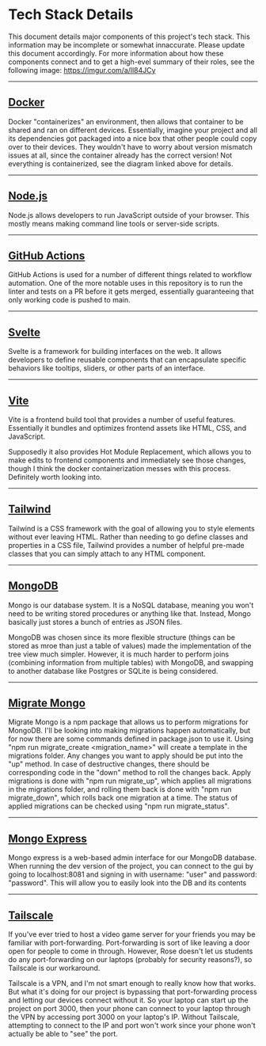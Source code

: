 # Tech Stack Details

This document details major components of this project's tech stack. This information may be incomplete or somewhat innaccurate. Please update this document accordingly. For more information about how these components connect and to get a high-evel summary of their roles, see the following image: https://imgur.com/a/ll84JCy

---

## [Docker](https://www.docker.com/)

Docker "containerizes" an environment, then allows that container to be shared and ran on different devices. Essentially, imagine your project and all its dependencies got packaged into a nice box that other people could copy over to their devices. They wouldn't have to worry about version mismatch issues at all, since the container already has the correct version! Not everything is containerized, see the diagram linked above for details.

---

## [Node.js](https://nodejs.org/en)
Node.js allows developers to run JavaScript outside of your browser. This mostly means making command line tools or server-side scripts.

---

## [GitHub Actions](https://github.com/features/actions)

GitHub Actions is used for a number of different things related to workflow automation. One of the more notable uses in this repository is to run the linter and tests on a PR before it gets merged, essentially guaranteeing that only working code is pushed to main.

---

## [Svelte](https://svelte.dev/docs/svelte/overview)

Svelte is a framework for building interfaces on the web. It allows developers to define reusable components that can encapsulate specific behaviors like tooltips, sliders, or other parts of an interface.

---

## [Vite](https://vite.dev/)

Vite is a frontend build tool that provides a number of useful features. Essentially it bundles and optimizes frontend assets like HTML, CSS, and JavaScript.

Supposedly it also provides Hot Module Replacement, which allows you to make edits to frontend components and immediately see those changes, though I think the docker containerization messes with this process. Definitely worth looking into.

---

## [Tailwind](https://tailwindcss.com/)

Tailwind is a CSS framework with the goal of allowing you to style elements without ever leaving HTML. Rather than needing to go define classes and properties in a CSS file, Tailwind provides a number of helpful pre-made classes that you can simply attach to any HTML component.

---

## [MongoDB](https://www.mongodb.com/)

Mongo is our database system. It is a NoSQL database, meaning you won't need to be writing stored procedures or anything like that. Instead, Mongo basically just stores a bunch of entries as JSON files. 

MongoDB was chosen since its more flexible structure (things can be stored as mroe than just a table of values) made the implementation of the tree view much simpler. However, it is much harder to perform joins (combining information from multiple tables) with MongoDB, and swapping to another database like Postgres or SQLite is being considered.

---

## [Migrate Mongo](https://www.npmjs.com/package/migrate-mongo)

Migrate Mongo is a npm package that allows us to perform migrations for MongoDB. I'll be looking into making migrations happen automatically, but for now there are some commands defined in package.json to use it. Using "npm run migrate_create <migration_name>" will create a template in the migrations folder. Any changes
you want to apply should be put into the "up" method. In case of destructive changes, there should be corresponding code in the "down" method to roll the changes back. Apply migrations is done with "npm run migrate_up", which applies all migrations in the migrations folder, and rolling them back is done with "npm run migrate_down", which rolls back one migration at a time. The status of applied migrations can be checked using "npm run migrate_status".

---

## [Mongo Express](https://github.com/mongo-express/mongo-express)

Mongo express is a web-based admin interface for our MongoDB database. When running the dev version of the project, you can connect to the gui by going to localhost:8081 and signing in with username: "user" and password: "password". This will allow you to easily look into the DB and its contents

---

## [Tailscale](https://tailscale.com/)

If you've ever tried to host a video game server for your friends you may be familiar with port-forwarding. Port-forwarding is sort of like leaving a door open for people to come in through. However, Rose doesn't let us students do any port-forwarding on our laptops (probably for security reasons?), so Tailscale is our workaround.

Tailscale is a VPN, and I'm not smart enough to really know how that works. But what it's doing for our project is bypassing that port-forwarding process and letting our devices connect without it. So your laptop can start up the project on port 3000, then your phone can connect to your laptop through the VPN by accessing port 3000 on your laptop's IP. Without Tailscale, attempting to connect to the IP and port won't work since your phone won't actually be able to "see" the port.